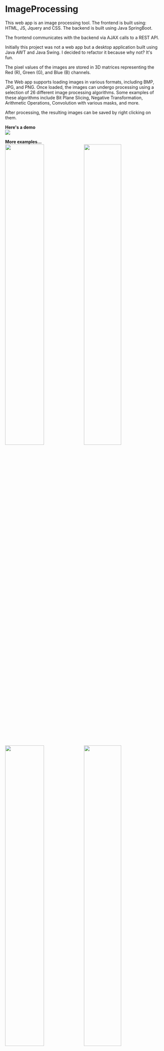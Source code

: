# ImageProcessing 

This web app is an image processing tool.
The frontend is built using: HTML, JS, Jquery and CSS.
The backend is built using Java SpringBoot. 

The frontend communicates with the backend via AJAX calls to a REST API.

Initially this project was not a web app but a desktop application built using Java AWT and Java Swing.
I decided to refactor it because why not? It's fun. 

The pixel values of the images are stored in 3D matrices representing the Red (R), Green (G), and Blue (B) channels.

The Web app supports loading images in various formats, including BMP, JPG, and PNG. Once loaded, the images can undergo processing using a selection of 26 different image processing algorithms. Some examples of these algorithms include Bit Plane Slicing, Negative Transformation, Arithmetic Operations, Convolution with various masks, and more.

After processing, the resulting images can be saved by right clicking on them.

<b>Here's a demo</b><br>
<img src="images/demo.gif"> 

<b>More examples...</b><br>
<img src="images/ex1.png" width="50%" height="50%">
<img src="images/ex2.png" width="49%" height="50%">
<img src="images/ex3.png" width="50%" height="50%">
<img src="images/ex4.png" width="49%" height="50%">
